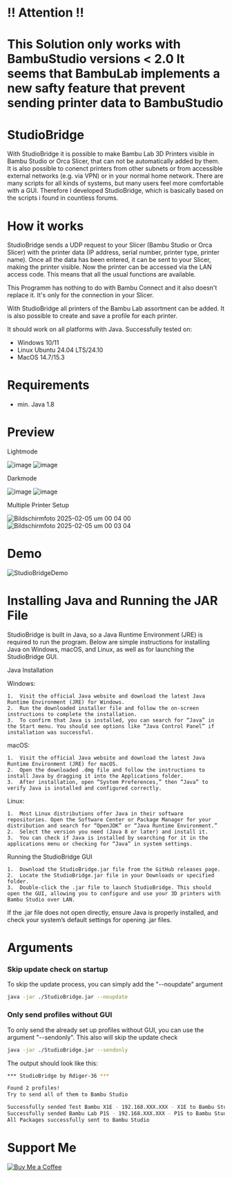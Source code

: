 # !! Attention !!
# This Solution only works with BambuStudio versions < 2.0 It seems that BambuLab implements a new safty feature that prevent sending printer data to BambuStudio

# StudioBridge

With StudioBridge it is possible to make Bambu Lab 3D Printers visible in Bambu Studio or Orca Slicer, that can not be automatically added by them.  
It is also possible to conenct printers from other subnets or from accessible external networks (e.g. via VPN) or in your normal home network.
There are many scripts for all kinds of systems, but many users feel more comfortable with a GUI. Therefore I developed StudioBridge, which is basically based on the scripts i found in countless forums.

# How it works
StudioBridge sends a UDP request to your Slicer (Bambu Studio or Orca Slicer) with the printer data (IP address, serial number, printer type, printer name).
Once all the data has been entered, it can be sent to your Slicer, making the printer visible. Now the printer can be accessed via the LAN access code. This means that all the usual functions are available.

This Programm has nothing to do with Bambu Connect and it also doesn't replace it. It's only for the connection in your Slicer.

With StudioBridge all printers of the Bambu Lab assortment can be added. It is also possible to create and save a profile for each printer.

It should work on all platforms with Java.
Successfully tested on:
- Windows 10/11
- Linux Ubuntu 24.04 LTS/24.10
- MacOS 14.7/15.3

# Requirements
- min. Java 1.8

# Preview
Lightmode

![image](https://github.com/user-attachments/assets/c7e1ac4c-47da-4d14-9214-1cc2d14e23a0) ![image](https://github.com/user-attachments/assets/02de45f4-6833-4ba3-9153-ecb579104f77)

Darkmode

![image](https://github.com/user-attachments/assets/215f3f50-676c-4d53-805c-7010c3879ecd) ![image](https://github.com/user-attachments/assets/a958b601-67c7-4de7-bbbf-c0678b7c1930)

Multiple Printer Setup

![Bildschirmfoto 2025-02-05 um 00 04 00](https://github.com/user-attachments/assets/3a295a9c-2ca2-4d1d-ad1e-8e68909f9f84)
![Bildschirmfoto 2025-02-05 um 00 03 04](https://github.com/user-attachments/assets/62ed0dd8-000d-4682-8399-c5b6229204ed)


# Demo

![StudioBridgeDemo](https://github.com/user-attachments/assets/e5e197ab-54bf-4a6d-bc40-dd46607597f8)

# Installing Java and Running the JAR File

StudioBridge is built in Java, so a Java Runtime Environment (JRE) is required to run the program. Below are simple instructions for installing Java on Windows, macOS, and Linux, as well as for launching the StudioBridge GUI.

Java Installation

Windows:

	1.	Visit the official Java website and download the latest Java Runtime Environment (JRE) for Windows.
	2.	Run the downloaded installer file and follow the on-screen instructions to complete the installation.
	3.	To confirm that Java is installed, you can search for “Java” in the Start menu. You should see options like “Java Control Panel” if installation was successful.

macOS:

	1.	Visit the official Java website and download the latest Java Runtime Environment (JRE) for macOS.
	2.	Open the downloaded .dmg file and follow the instructions to install Java by dragging it into the Applications folder.
	3.	After installation, open “System Preferences,” then “Java” to verify Java is installed and configured correctly.

Linux:

	1.	Most Linux distributions offer Java in their software repositories. Open the Software Center or Package Manager for your distribution and search for “OpenJDK” or “Java Runtime Environment.”
	2.	Select the version you need (Java 8 or later) and install it.
	3.	You can check if Java is installed by searching for it in the applications menu or checking for “Java” in system settings.

Running the StudioBridge GUI

	1.	Download the StudioBridge.jar file from the GitHub releases page.
	2.	Locate the StudioBridge.jar file in your Downloads or specified folder.
	3.	Double-click the .jar file to launch StudioBridge. This should open the GUI, allowing you to configure and use your 3D printers with Bambu Studio over LAN.

If the .jar file does not open directly, ensure Java is properly installed, and check your system’s default settings for opening .jar files.

# Arguments

### Skip update check on startup
To skip the update process, you can simply add the "--noupdate" argument
```bash
java -jar ./StudioBridge.jar --noupdate
```

### Only send profiles without GUI
To only send the already set up profiles without GUI, you can use the argument "--sendonly". This also will skip the update check
```bash
java -jar ./StudioBridge.jar --sendonly
```
The output should look like this:
```bash
*** StudioBridge by Rdiger-36 ***

Found 2 profiles!
Try to send all of them to Bambu Studio

Successfully sended Test Bambu X1E - 192.168.XXX.XXX - X1E to Bambu Studio
Successfully sended Bambu Lab P1S - 192.168.XXX.XXX - P1S to Bambu Studio
All Packages successfully sent to Bambu Studio
```


# Support Me
[![Buy Me a Coffee](https://cdn.buymeacoffee.com/buttons/v2/default-yellow.png)](https://www.buymeacoffee.com/Rdiger36)
